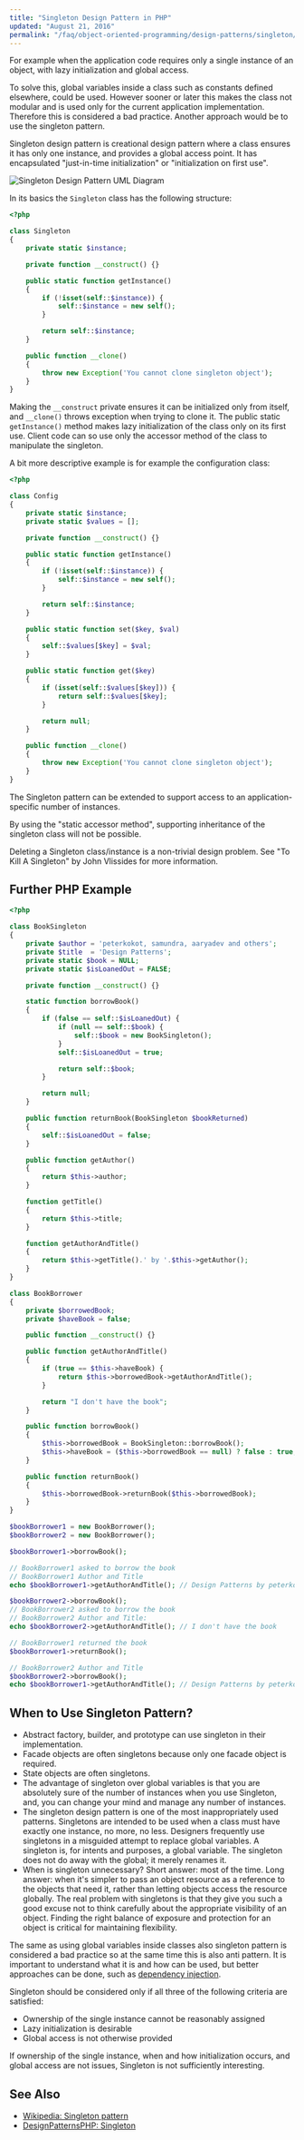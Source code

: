 ```yaml
---
title: "Singleton Design Pattern in PHP"
updated: "August 21, 2016"
permalink: "/faq/object-oriented-programming/design-patterns/singleton/"
---
```


For example when the application code requires only a single instance of an object,
with lazy initialization and global access.

To solve this, global variables inside a class such as constants defined elsewhere,
could be used. However sooner or later this makes the class not modular and is
used only for the current application implementation. Therefore this is considered
a bad practice. Another approach would be to use the singleton pattern.

Singleton design pattern is creational design pattern where a class ensures it
has only one instance, and provides a global access point. It has encapsulated
"just-in-time initialization" or "initialization on first use".

![Singleton Design Pattern UML Diagram](/images/articles/oop/design-patterns/singleton.svg "Singleton Design Pattern UML Diagram")

In its basics the `Singleton` class has the following structure:

```php
<?php

class Singleton
{
    private static $instance;

    private function __construct() {}

    public static function getInstance()
    {
        if (!isset(self::$instance)) {
            self::$instance = new self();
        }

        return self::$instance;
    }

    public function __clone()
    {
        throw new Exception('You cannot clone singleton object');
    }
}
```

Making the `__construct` private ensures it can be initialized only from itself,
and `__clone()` throws exception when trying to clone it. The public static
`getInstance()` method makes lazy initialization of the class only on its first
use. Client code can so use only the accessor method of the class to manipulate
the singleton.

A bit more descriptive example is for example the configuration class:

```php
<?php

class Config
{
    private static $instance;
    private static $values = [];

    private function __construct() {}

    public static function getInstance()
    {
        if (!isset(self::$instance)) {
            self::$instance = new self();
        }

        return self::$instance;
    }

    public static function set($key, $val)
    {
        self::$values[$key] = $val;
    }

    public static function get($key)
    {
        if (isset(self::$values[$key])) {
            return self::$values[$key];
        }

        return null;
    }

    public function __clone()
    {
        throw new Exception('You cannot clone singleton object');
    }
}
```

The Singleton pattern can be extended to support access to an application-specific
number of instances.

By using the "static accessor method", supporting inheritance of the singleton
class will not be possible.

Deleting a Singleton class/instance is a non-trivial design problem. See
"To Kill A Singleton" by John Vlissides for more information.

## Further PHP Example

```php
<?php

class BookSingleton
{
    private $author = 'peterkokot, samundra, aaryadev and others';
    private $title  = 'Design Patterns';
    private static $book = NULL;
    private static $isLoanedOut = FALSE;

    private function __construct() {}

    static function borrowBook()
    {
        if (false == self::$isLoanedOut) {
            if (null == self::$book) {
                self::$book = new BookSingleton();
            }
            self::$isLoanedOut = true;

            return self::$book;
        }

        return null;
    }

    public function returnBook(BookSingleton $bookReturned)
    {
        self::$isLoanedOut = false;
    }

    public function getAuthor()
    {
        return $this->author;
    }

    function getTitle()
    {
        return $this->title;
    }

    function getAuthorAndTitle()
    {
        return $this->getTitle().' by '.$this->getAuthor();
    }
}

class BookBorrower
{
    private $borrowedBook;
    private $haveBook = false;

    public function __construct() {}

    public function getAuthorAndTitle()
    {
        if (true == $this->haveBook) {
            return $this->borrowedBook->getAuthorAndTitle();
        }

        return "I don't have the book";
    }

    public function borrowBook()
    {
        $this->borrowedBook = BookSingleton::borrowBook();
        $this->haveBook = ($this->borrowedBook == null) ? false : true;
    }

    public function returnBook()
    {
        $this->borrowedBook->returnBook($this->borrowedBook);
    }
}

$bookBorrower1 = new BookBorrower();
$bookBorrower2 = new BookBorrower();

$bookBorrower1->borrowBook();

// BookBorrower1 asked to borrow the book
// BookBorrower1 Author and Title
echo $bookBorrower1->getAuthorAndTitle(); // Design Patterns by peterkokot, samundra, aaryadev and others

$bookBorrower2->borrowBook();
// BookBorrower2 asked to borrow the book
// BookBorrower2 Author and Title:
echo $bookBorrower2->getAuthorAndTitle(); // I don't have the book

// BookBorrower1 returned the book
$bookBorrower1->returnBook();

// BookBorrower2 Author and Title
$bookBorrower2->borrowBook();
echo $bookBorrower1->getAuthorAndTitle(); // Design Patterns by peterkokot, samundra, aaryadev and others
```

## When to Use Singleton Pattern?

* Abstract factory, builder, and prototype can use singleton in their
  implementation.
* Facade objects are often singletons because only one facade object is required.
* State objects are often singletons.
* The advantage of singleton over global variables is that you are absolutely
  sure of the number of instances when you use Singleton, and, you can change
  your mind and manage any number of instances.
* The singleton design pattern is one of the most inappropriately used patterns.
  Singletons are intended to be used when a class must have exactly one instance,
  no more, no less. Designers frequently use singletons in a misguided attempt to
  replace global variables. A singleton is, for intents and purposes, a global
  variable. The singleton does not do away with the global; it merely renames it.
* When is singleton unnecessary? Short answer: most of the time. Long answer: when
  it's simpler to pass an object resource as a reference to the objects that need
  it, rather than letting objects access the resource globally. The real problem
  with singletons is that they give you such a good excuse not to think carefully
  about the appropriate visibility of an object. Finding the right balance of
  exposure and protection for an object is critical for maintaining flexibility.

The same as using global variables inside classes also singleton pattern is
considered a bad practice so at the same time this is also anti pattern. It is
important to understand what it is and how can be used, but better approaches can
be done, such as [dependency injection](/faq/object-oriented-programming/design-patterns/dependency-injection/).

Singleton should be considered only if all three of the following criteria are
satisfied:

* Ownership of the single instance cannot be reasonably assigned
* Lazy initialization is desirable
* Global access is not otherwise provided

If ownership of the single instance, when and how initialization occurs, and
global access are not issues, Singleton is not sufficiently interesting.

## See Also

* [Wikipedia: Singleton pattern](https://en.wikipedia.org/wiki/Singleton_pattern)
* [DesignPatternsPHP: Singleton](https://designpatternsphp.readthedocs.io/en/latest/Creational/Singleton/README.html)
